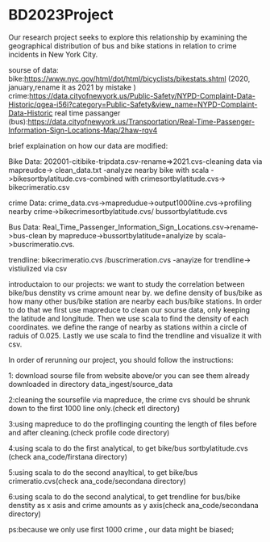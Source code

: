 # BD2023Project
 Our research project seeks to explore this relationship by examining the geographical distribution of bus and bike stations in relation to crime incidents in New York City.

sourse of data:
bike:https://www.nyc.gov/html/dot/html/bicyclists/bikestats.shtml (2020, january,rename it as 2021 by mistake )
crime:https://data.cityofnewyork.us/Public-Safety/NYPD-Complaint-Data-Historic/qgea-i56i?category=Public-Safety&view_name=NYPD-Complaint-Data-Historic
real time passanger (bus):https://data.cityofnewyork.us/Transportation/Real-Time-Passenger-Information-Sign-Locations-Map/2haw-rqv4




brief explaination on how our data are modified: 

Bike Data: 202001-citibike-tripdata.csv-rename=>2021.cvs-cleaning data via mapreudce-> clean_data.txt -analyze nearby bike with scala ->bikesortbylatitude.cvs-combined with crimesortbylatitude.cvs-> bikecrimeratio.csv

crime Data: crime_data.cvs->mapredudue->output1000line.cvs->profiling nearby crime->bikecrimesortbylatitude.cvs/ bussortbylatitude.cvs

Bus Data: Real_Time_Passenger_Information_Sign_Locations.csv->rename->bus-clean by mapreduce->bussortbylatitude=analyize by scala->buscrimeratio.cvs.

trendline: bikecrimeratio.cvs /buscrimeration.cvs -anayize for trendline-> vistiulized via csv



introductaion to our projects:
we want to study the correlation between bike/bus denstity vs crime amount near by. we define density of bus/bike as how many other bus/bike station are nearby each bus/bike stations. In order to do that we first use mapreduce to clean our sourse data, only keeping the latitude and longitude. Then we use scala to find the density of each coordinates. we define the range of nearby as stations within a circle of raduis of 0.025. 
Lastly we use scala to find the trendline and visualize it with csv.   



In order of rerunning our project, you should follow the instructions:

1: download sourse file from website above/or you can see them already downloaded in directory data_ingest/source_data

2:cleaning the soursefile via mapreduce, the crime cvs should be shrunk down to the first 1000 line only.(check etl directory)

3:using mapreduce to do the proflinging counting the length of files before and after cleaning.(check profile code directory)

4:using scala to do the first analytical, to get bike/bus sortbylatitude.cvs (check ana_code/firstana directory)

5:using scala to do the second anayltical, to get bike/bus crimeratio.cvs(check ana_code/secondana directory)

6:using scala to do the second analytical, to get trendline for bus/bike denstity as x asis and crime amounts as y axis(check ana_code/secondana directory)




ps:because we only use first 1000 crime , our data might be biased;
